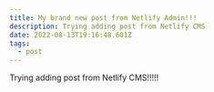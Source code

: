 ```yaml
---
title: My brand new post from Netlify Admin!!!
description: Trying adding post from Netlify CMS
date: 2022-08-13T19:16:48.601Z
tags:
  - post
---
```

Trying adding post from Netlify CMS!!!!!